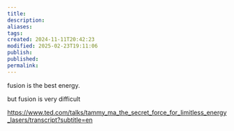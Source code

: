```yaml
---
title: 
description: 
aliases: 
tags: 
created: 2024-11-11T20:42:23
modified: 2025-02-23T19:11:06
publish: 
published: 
permalink: 
---
```


fusion is the best energy.

but fusion is very difficult



https://www.ted.com/talks/tammy_ma_the_secret_force_for_limitless_energy_lasers/transcript?subtitle=en
